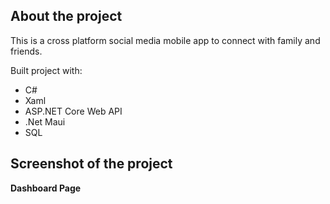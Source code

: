 ## __About the project__  
This is a cross platform social media mobile app to connect with family and friends.

Built project with:
- C#
- Xaml
- ASP.NET Core Web API
- .Net Maui
- SQL
   
## Screenshot of the project     
__Dashboard Page__    
